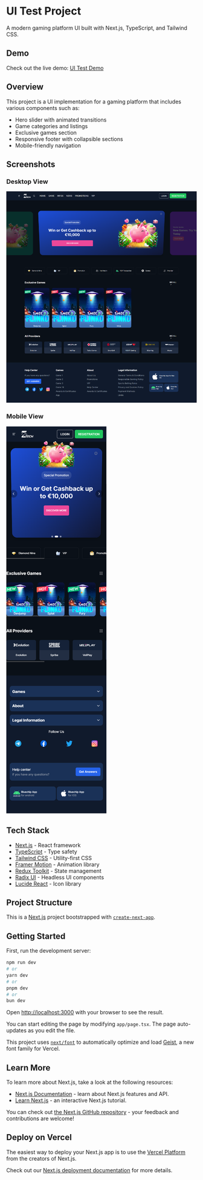 # UI Test Project

A modern gaming platform UI built with Next.js, TypeScript, and Tailwind CSS.

## Demo

Check out the live demo: [UI Test Demo](https://novel-test-mrtj.onrender.com)

## Overview

This project is a UI implementation for a gaming platform that includes various components such as:

-  Hero slider with animated transitions
-  Game categories and listings
-  Exclusive games section
-  Responsive footer with collapsible sections
-  Mobile-friendly navigation

## Screenshots

### Desktop View

![Desktop View](./public/PC.png)

### Mobile View

![Mobile View](./public/Mobile.png)

## Tech Stack

-  [Next.js](https://nextjs.org/) - React framework
-  [TypeScript](https://www.typescriptlang.org/) - Type safety
-  [Tailwind CSS](https://tailwindcss.com/) - Utility-first CSS
-  [Framer Motion](https://www.framer.com/motion/) - Animation library
-  [Redux Toolkit](https://redux-toolkit.js.org/) - State management
-  [Radix UI](https://www.radix-ui.com/) - Headless UI components
-  [Lucide React](https://lucide.dev/) - Icon library

## Project Structure

This is a [Next.js](https://nextjs.org) project bootstrapped with [`create-next-app`](https://nextjs.org/docs/app/api-reference/cli/create-next-app).

## Getting Started

First, run the development server:

```bash
npm run dev
# or
yarn dev
# or
pnpm dev
# or
bun dev
```

Open [http://localhost:3000](http://localhost:3000) with your browser to see the result.

You can start editing the page by modifying `app/page.tsx`. The page auto-updates as you edit the file.

This project uses [`next/font`](https://nextjs.org/docs/app/building-your-application/optimizing/fonts) to automatically optimize and load [Geist](https://vercel.com/font), a new font family for Vercel.

## Learn More

To learn more about Next.js, take a look at the following resources:

-  [Next.js Documentation](https://nextjs.org/docs) - learn about Next.js features and API.
-  [Learn Next.js](https://nextjs.org/learn) - an interactive Next.js tutorial.

You can check out [the Next.js GitHub repository](https://github.com/vercel/next.js) - your feedback and contributions are welcome!

## Deploy on Vercel

The easiest way to deploy your Next.js app is to use the [Vercel Platform](https://vercel.com/new?utm_medium=default-template&filter=next.js&utm_source=create-next-app&utm_campaign=create-next-app-readme) from the creators of Next.js.

Check out our [Next.js deployment documentation](https://nextjs.org/docs/app/building-your-application/deploying) for more details.
